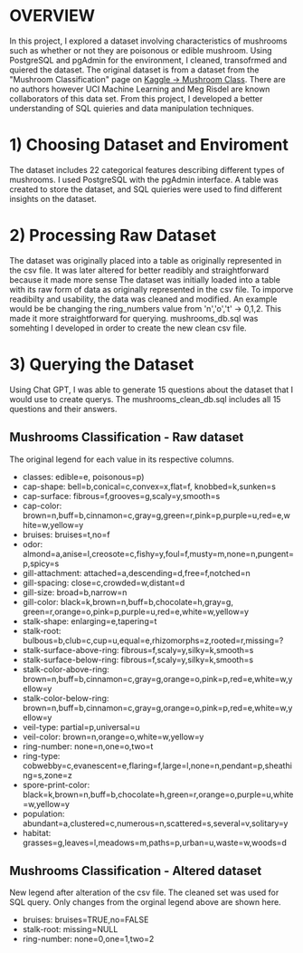 # OVERVIEW
In this project, I explored a dataset involving characteristics of mushrooms such as whether or not they are poisonous or edible mushroom. Using PostgreSQL and pgAdmin for the environment, I cleaned, transofrmed and quiered the dataset. The original dataset is from a dataset from the "Mushroom Classification" page on [Kaggle -> Mushroom Class](https://www.kaggle.com/datasets/uciml/mushroom-classification). There are no authors however UCI Machine Learning and Meg Risdel are known collaborators of this data set. From this project, I developed a better understanding of SQL quieries and data manipulation techniques. 

# 1) Choosing Dataset and Enviroment
The dataset includes 22 categorical features describing different types of mushrooms. I used PostgreSQL with the pgAdmin interface. A table was created to store the dataset, and SQL quieries were used to find different insights on the dataset.

# 2) Processing Raw Dataset
The dataset was originally placed into a table as originally represented in the csv file. It was later altered for better readibly and straightforward because it made more sense
The dataset was initially loaded into a table with its raw form of data as originally represented in the csv file. To imporve readibilty and usability, the data was cleaned and modified. An example would be be changing the ring_numbers value from 'n','o','t' -> 0,1,2. This made it more straightforward for querying. mushrooms_db.sql was somehting I developed in order to create the new clean csv file.

# 3) Querying the Dataset
Using Chat GPT, I was able to generate 15 questions about the dataset that I would use to create querys. The mushrooms_clean_db.sql includes all 15 questions and their answers.

## Mushrooms Classification - Raw dataset
The original legend for each value in its respective columns.

- classes: edible=e, poisonous=p)
- cap-shape: bell=b,conical=c,convex=x,flat=f, knobbed=k,sunken=s
- cap-surface: fibrous=f,grooves=g,scaly=y,smooth=s
- cap-color: brown=n,buff=b,cinnamon=c,gray=g,green=r,pink=p,purple=u,red=e,white=w,yellow=y
- bruises: bruises=t,no=f
- odor: almond=a,anise=l,creosote=c,fishy=y,foul=f,musty=m,none=n,pungent=p,spicy=s
- gill-attachment: attached=a,descending=d,free=f,notched=n
- gill-spacing: close=c,crowded=w,distant=d
- gill-size: broad=b,narrow=n
- gill-color: black=k,brown=n,buff=b,chocolate=h,gray=g, green=r,orange=o,pink=p,purple=u,red=e,white=w,yellow=y
- stalk-shape: enlarging=e,tapering=t
- stalk-root: bulbous=b,club=c,cup=u,equal=e,rhizomorphs=z,rooted=r,missing=?
- stalk-surface-above-ring: fibrous=f,scaly=y,silky=k,smooth=s
- stalk-surface-below-ring: fibrous=f,scaly=y,silky=k,smooth=s
- stalk-color-above-ring: brown=n,buff=b,cinnamon=c,gray=g,orange=o,pink=p,red=e,white=w,yellow=y
- stalk-color-below-ring: brown=n,buff=b,cinnamon=c,gray=g,orange=o,pink=p,red=e,white=w,yellow=y
- veil-type: partial=p,universal=u
- veil-color: brown=n,orange=o,white=w,yellow=y
- ring-number: none=n,one=o,two=t
- ring-type: cobwebby=c,evanescent=e,flaring=f,large=l,none=n,pendant=p,sheathing=s,zone=z
- spore-print-color: black=k,brown=n,buff=b,chocolate=h,green=r,orange=o,purple=u,white=w,yellow=y
- population: abundant=a,clustered=c,numerous=n,scattered=s,several=v,solitary=y
- habitat: grasses=g,leaves=l,meadows=m,paths=p,urban=u,waste=w,woods=d

## Mushrooms Classification - Altered dataset
New legend after alteration of the csv file. The cleaned set was used for SQL query. Only changes from the orginal legend above are shown here.

- bruises: bruises=TRUE,no=FALSE
- stalk-root: missing=NULL
- ring-number: none=0,one=1,two=2
